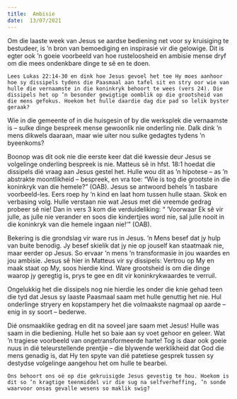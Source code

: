 ```yaml
---
title:  Ambisie
date:  13/07/2021
---
```


Om die laaste week van Jesus se aardse bediening net voor sy kruisiging te bestudeer, is ’n bron van bemoediging en inspirasie vir die gelowige. Dit is egter ook ’n goeie voorbeeld van hoe rusteloosheid en ambisie mense dryf om die mees ondenkbare dinge te sê en te doen.

`Lees Lukas 22:14-30 en dink hoe Jesus gevoel het toe Hy moes aanhoor hoe sy dissipels tydens die Paasmaal aan tafel sit en stry oor wie van hulle die vernaamste in die koninkryk behoort te wees (vers 24). Die dissipels het op ’n besonder gewigtige oomblik op die grootsheid van die mens gefokus. Hoekom het hulle daardie dag die pad so lelik byster geraak?`

Wie in die gemeente of in die huisgesin of by die werksplek die vernaamste is – sulke dinge bespreek mense gewoonlik nie onderling nie. Dalk dink ’n mens dikwels daaraan, maar wie uiter nou sulke gedagtes tydens ’n byeenkoms?

Boonop was dit ook nie die eerste keer dat dié kwessie deur Jesus se volgelinge onderling bespreek is nie. Matteus sê in hfst. 18:1 hoedat die dissipels dié vraag aan Jesus gestel het. Hulle wou dit as ’n hipotese – as ’n abstrakte moontlikheid – bespreek, en vra toe: “Wie is tog die grootste in die koninkryk van die hemele?” (OAB). Jesus se antwoord behels ’n tasbare voorbeeld-les. Eers roep hy ’n kind en laat hom tussen hulle staan. Skok en verbasing volg. Hulle verstaan nie wat Jesus met dié vreemde gedrag probeer sê nie! Dan in vers 3 kom die verduideliking: “ ‘Voorwaar Ek sê vir julle, as julle nie verander en soos die kindertjies word nie, sal julle nooit in die koninkryk van die hemele ingaan nie!’” (OAB).

Bekering is die grondslag vir ware rus in Jesus. ’n Mens besef dat jy hulp van buite benodig. Jy besef skielik dat jy nie op jouself kan staatmaak nie, maar eerder op Jesus. So ervaar ’n mens ’n transformasie in jou waardes en jou ambisie. Jesus sê hier in Matteus vir sy dissipels: Vertrou op My en maak staat op My, soos hierdie kind. Ware grootsheid is om die dinge waarop jy geregtig is, prys te gee en dit vir koninkrykwaardes te verruil.

Ongelukkig het die dissipels nog nie hierdie les onder die knie gehad teen die tyd dat Jesus sy laaste Paasmaal saam met hulle genuttig het nie. Hul onderlinge stryery en kopstampery het die volmaakste nagmaal op aarde – enig in sy soort – bederwe.

Dié onsmaaklike gedrag en dit na soveel jare saam met Jesus! Hulle was saam in die bediening. Hulle het so baie aan sy voet gehoor en geleer. Wat ’n tragiese voorbeeld van ongetransformeerde harte! Tog is daar ook goeie nuus in dié teleurstellende prentjie – die blywende werklikheid dat God die mens genadig is, dat Hy ten spyte van dié patetiese gesprek tussen sy destydse volgelinge aangehou het om hulle te bearbei.

`Ons behoort ons oë op die gekruisigde Jesus gevestig te hou. Hoekom is dit so ’n kragtige teenmiddel vir die sug na selfverheffing, ’n sonde waarvoor onsas gevalle wesens so maklik swig?`
